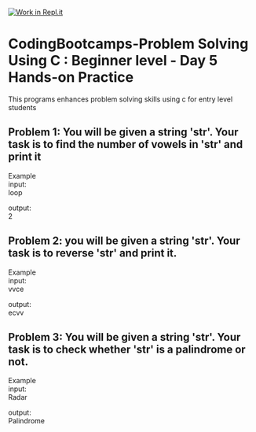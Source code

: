 [![Work in Repl.it](https://classroom.github.com/assets/work-in-replit-14baed9a392b3a25080506f3b7b6d57f295ec2978f6f33ec97e36a161684cbe9.svg)](https://classroom.github.com/online_ide?assignment_repo_id=5516622&assignment_repo_type=AssignmentRepo)
# CodingBootcamps-Problem Solving Using C : Beginner level - Day 5 Hands-on Practice
This programs enhances problem solving skills using c for entry level students

<h2> Problem 1: You will be given a string 'str'. Your task is to find the number of vowels in 'str' and print it</h2>

Example<br>
input:<br>
loop<br>

output: <br>
 2<br>

<h2> Problem 2: you will be given a string 'str'. Your task is to reverse 'str' and print it.</h2>

Example<br>
input:<br>
vvce<br>

output: <br>
 ecvv<br>
 
 
<h2> Problem 3: You will be given a string 'str'. Your task is to check whether 'str' is a palindrome or not.</h2>

Example<br>
input:<br>
 Radar<br>

output: <br>
  Palindrome<br>
